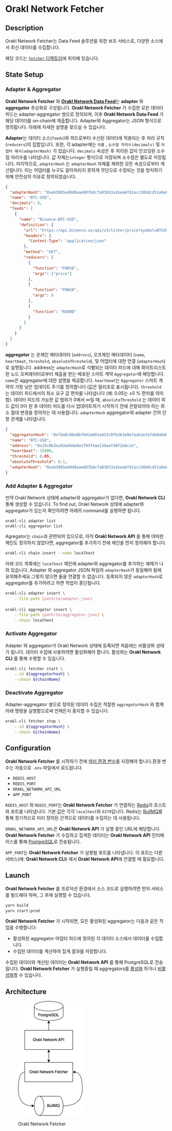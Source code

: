 # Orakl Network Fetcher

## Description

Orakl Network Fetcher는 Data Feed 솔루션을 위한 보조 서비스로, 다양한 소스에서 최신 데이터를 수집합니다.

해당 코드는 [`fetcher` 디렉토리](https://github.com/Bisonai/orakl/tree/master/fetcher)에 위치해 있습니다.

## State Setup

### Adapter & Aggregator

**Orakl Network Fetcher** 와 [**Orakl Network Data Feed**](data-feed.md)는 **adapter** 와 **aggregator** 추상화로 구성됩니다. **Orakl Network Fetcher** 가 수집한 모든 데이터 피드는 adapter-aggregator 쌍으로 정의되며, 이후 **Orakl Network Data Feed** 가 해당 데이터를 on-chain에 제출합니다. Adapter와 Aggregator는 JSON 형식으로 정의됩니다. 아래에 자세한 설명을 찾으실 수 있습니다.

**Adapter**는 데이터 소스(`feeds`)와 피드로부터 수신된 데이터에 적용되는 후 처리 규칙(`reducers`)의 집합입니다. 또한, 각 adapter에는 `이름` , `소수점 자리수(decimals)` 및 `어댑터 해시(adapterHash)` 가 있습니다. `decimals` 속성은 후 처리된 값이 인코딩된 소수점 자리수를 나타냅니다. 값 자체는`integer` 형식으로 저장되며 소수점은 별도로 저장됩니다. 마지막으로, `adapterHash` 는 `adapterHash` 자체를 제외한 모든 속성으로부터 계산됩니다. 이는 어댑터를 누구도 알아차리지 못하게 무단으로 수정되는 것을 방지하기 위해 안전상의 이유로 정의되었습니다.

```json
{
  "adapterHash": "0xe63985ed9d9aae887bdcfa03b53a1bea6fd1acc58b8cd51a9a69ede43eac6235",
  "name": "BTC-USD",
  "decimals": 8,
  "feeds": [
    {
      "name": "Binance-BTC-USD",
      "definition": {
        "url": "https://api.binance.us/api/v3/ticker/price?symbol=BTCUSD",
        "headers": {
          "Content-Type": "application/json"
        },
        "method": "GET",
        "reducers": [
          {
            "function": "PARSE",
            "args": ["price"]
          },
          {
            "function": "POW10",
            "args": 8
          },
          {
            "function": "ROUND"
          }
        ]
      }
    }
  ]
}
```

**aggregator** 는 온체인 메타데이터 (`address`), 오프체인 메타데이터 (`name`, `heartbeat`, `threshold`, `absoluteThreshold`), 및 어댑터에 대한 연결 (`adapterHash`)로 설명됩니다. address는 `adapterHash`로 식별되는 데이터 피드에 대해 화이트리스트 된 노드 오퍼레이터로부터 제출을 받는 배포된 스마트 계약 `Aggregator`에 해당합니다. `name`은 aggregator에 대한 설명을 제공합니다. `heartbeat`는 `Aggregator` 스마트 계약의 가장 낮은 업데이트 주기를 정의합니다 (값은 밀리초로 표시됩니다). `threshold` 는 데이터 피드에서의 최소 요구 값 편차를 나타냅니다 (예: 0.05는 ±5 % 편차를 의미함). 데이터 피드의 가능한 값 범위가 0에서 ∞일 때, `absoluteThreshold` 는 데이터 피드 값이 0이 된 후 데이터 피드를 다시 업데이트하기 시작하기 전에 관찰되어야 하는 최소 절대 변경을 정의하는 데 사용됩니다. `adapterHash` aggregator와 adapter 간의 단항 관계를 나타냅니다.

```json
{
  "aggregatorHash": "0xfda8c08a8b7641e001ad23c0fb363a9e7aab1e3a7eb8a6ddee41deeb7e3ef279",
  "name": "BTC-USD",
  "address": "0x15c0b3ea93ed4de0a1f93f4ae130aefd8f2e8ccb",
  "heartbeat": 15000,
  "threshold": 0.05,
  "absoluteThreshold": 0.1,
  "adapterHash": "0xe63985ed9d9aae887bdcfa03b53a1bea6fd1acc58b8cd51a9a69ede43eac6235"
}
```

### Add Adapter & Aggregator

만약 Orakl Network 상태에 adapter와 aggregator가 없다면, **Orakl Network CLI** 통해 생성할 수 있습니다. To find out, Orakl Network 상태에 adapter와 aggregator가 있는지 확인하려면 아래의 command를 실행하면 됩니다.

```
orakl-cli adapter list
orakl-cli aggregator list
```

Agregator는 `chain`과 관련되어 있으므로, 아직 **Orakl Network API** 를 통해 어떠한 체인도 정의하지 않았다면, aggregator를 추가하기 전에 체인을 먼저 정의해야 합니다.

```sh
orakl-cli chain insert --name localhost
```

아래 코드 목록에는 `localhost` 체인에 adapter와 aggregator를 추가하는 예제가 나와 있습니다. Adapter 와 aggregator JSON 파일의 `adapterHash`가 동일해야 됨에 유의해주세요.그렇지 않으면 둘을 연결할 수 없습니다. 등록되지 않은 `adapterHash`로 aggregator를 추가하려고 하면 작업이 중단됩니다.

```sh
orakl-cli adapter insert \
    --file-path [path/to/adapter.json]

orakl-cli aggregator insert \
    --file-path [path/to/aggregator.json] \
    --chain localhost
```

### Activate Aggregator

Adapter 와 aggregator가 Orakl Network 상태에 등록되면 처음에는 비활성화 상태가 됩니다. 데이터 수집에 사용하려면 활성화해야 합니다. 활성화는 **Orakl Network CLI** 를 통해 수행할 수 있습니다.

```sh
orakl-cli fetcher start \
    --id ${aggregatorhash} \
    --chain ${chainName}
```

### Deactivate Aggregator

Adapter-aggregator 쌍으로 정의된 데이터 수집은 적절한 `aggregatorHash` 와 함께 아래 명령을 실행함으로써 언제든지 중지할 수 있습니다.

```sh
orakl-cli fetcher stop \
    --id ${aggregatorHash} \
    --chain ${chainName}
```

## Configuration

**Orakl Network Fetcher** 를 시작하기 전에 [여러 환경 변수](https://github.com/Bisonai/orakl/blob/master/fetcher/.env.example)를 지정해야 합니다.환경 변수는 자동으로 `.env` 파일에서 로드됩니다.

* `REDIS_HOST`
* `REDIS_PORT`
* `ORAKL_NETWORK_API_URL`
* `APP_PORT`

`REDIS_HOST` 와 `REDIS_PORT`는 **Orakl Network Fetcher** 가 연결하는 [Redis](https://redis.io/)의 호스트와 포트를 나타냅니다. 기본 값은 각각 `localhost`와 `6379`입니다. Redis는 [BullMQ](https://docs.bullmq.io/)를 통해 정기적으로 미리 정의된 간격으로 데이터를 수집하는 데 사용됩니다.

`ORAKL_NETWORK_API_URL`은 **Orakl Network API** 가 실행 중인 URL에 해당합니다. **Orakl Network Fetcher** 가 수집하고 집계한 데이터는 **Orakl Network API** 인터페이스를 통해 [PostgreSQL](https://www.postgresql.org/)로 전송됩니다.

`APP_PORT`는 **Orakl Network Fetcher** 가 실행될 포트를 나타냅니다. 이 포트는 다른 서비스(예: **Orakl Network CLI**) 에서 **Orakl Network API**에 연결할 때 필요합니다.

## Launch

**Orakl Network Fetcher** 를 프로덕션 환경에서 소스 코드로 실행하려면 먼저 서비스를 빌드해야 하며, 그 후에 실행할 수 있습니다.

```sh
yarn build
yarn start:prod
```

**Orakl Network Fetcher** 가 시작되면, 모든 활성화된 aggregator는 다음과 같은 작업을 수행합니다:

* 활성화된 aggregator 어댑터 피드에 정의된 각 데이터 소스에서 데이터를 수집합니다.
* 수집된 데이터를 계산하여 집계 결과를 저장합니다.

수집된 데이터와 계산된 데이터는 **Orakl Network API** 를 통해 PostgreSQL로 전송됩니다. **Orakl Network Fetcher** 가 실행중일 때 aggregators를 [활성화](fetcher.md#activate-aggregator) 하거나 [비활성화](fetcher.md#deactivate-aggregator)할 수 있습니다.

## Architecture

<figure><img src="../.gitbook/assets/orakl-network-fetcher.png" alt=""><figcaption><p>Orakl Network Fetcher</p></figcaption></figure>
